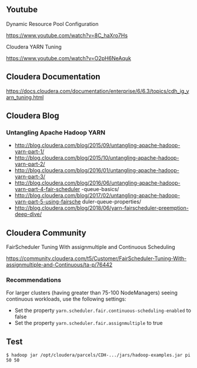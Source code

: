 ## Youtube

Dynamic Resource Pool Configuration

https://www.youtube.com/watch?v=8C_haXro7Hs

Cloudera YARN Tuning

https://www.youtube.com/watch?v=O2pH6NeAquk

## Cloudera Documentation

https://docs.cloudera.com/documentation/enterprise/6/6.3/topics/cdh_ig_yarn_tuning.html

## Cloudera Blog

### Untangling Apache Hadoop YARN
- http://blog.cloudera.com/blog/2015/09/untangling-apache-hadoop-yarn-part-1/
- http://blog.cloudera.com/blog/2015/10/untangling-apache-hadoop-yarn-part-2/
- http://blog.cloudera.com/blog/2016/01/untangling-apache-hadoop-yarn-part-3/
- http://blog.cloudera.com/blog/2016/06/untangling-apache-hadoop-yarn-part-4-fair-scheduler
-queue-basics/
- http://blog.cloudera.com/blog/2017/02/untangling-apache-hadoop-yarn-part-5-using-fairsche
duler-queue-properties/
- http://blog.cloudera.com/blog/2018/06/yarn-fairscheduler-preemption-deep-dive/

## Cloudera Community

FairScheduler Tuning With assignmultiple and Continuous Scheduling

https://community.cloudera.com/t5/Customer/FairScheduler-Tuning-With-assignmultiple-and-Continuous/ta-p/76442

### Recommendations
For larger clusters (having greater than 75-100 NodeManagers) seeing continuous workloads, use the following settings:

- Set the property `yarn.scheduler.fair.continuous-scheduling-enabled` to false
- Set the property `yarn.scheduler.fair.assignmultiple` to true

## Test

```
$ hadoop jar /opt/cloudera/parcels/CDH-.../jars/hadoop-examples.jar pi 50 50
```
